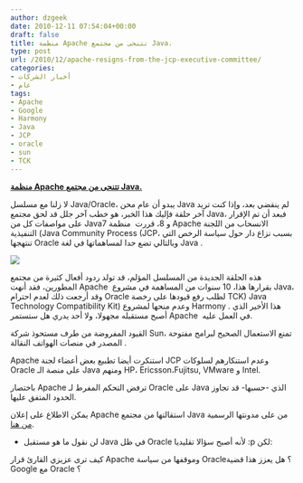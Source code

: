 ```yaml
---
author: dzgeek
date: 2010-12-11 07:54:04+00:00
draft: false
title: منظمة Apache تتنحى من مجتمع Java.
type: post
url: /2010/12/apache-resigns-from-the-jcp-executive-committee/
categories:
- أخبار الشركات
- عام
tags:
- Apache
- Google
- Harmony
- Java
- JCP
- oracle
- sun
- TCK
---
```


**[منظمة Apache تتنحى من مجتمع Java.](https://www.it-scoop.com/2010/12/apache-resigns-from-the-jcp-executive-committee)**


لا زلنا مع مسلسل Java/Oracle، يبدو أن عام محن Java لم ينقضي بعد، وإذا كنت تريد آخر حلقة فإليك هذا الخبر، هو خطب آخر جلل قد لحق مجتمع Java، فبعد أن تم الإقرار على مواصفات كل من Java7 و 8، قررت  منظمة Apache الانسحاب من اللجنة التنفيذية (Java Community Process (JCP، بسبب نزاع دار حول سياسة الرخص التي تنتهجها Oracle وبالتالي تضع حدا لمساهماتها في لغة Java .

[](https://www.it-scoop.com/wp-content/uploads/2010/12/Oracle-Java.jpg)[![](https://www.it-scoop.com/wp-content/uploads/2010/12/Oracle-Java-300x225.jpg)
](https://www.it-scoop.com/2010/12/apache-resigns-from-the-jcp-executive-committee)

هذه الحلقة الجديدة من المسلسل المؤلم، قد تولد ردود أفعال كثيرة من مجتمع المطورين، فقد أنهت Apache  بقرارها هذا، 10 سنوات من المساهمة في مشروع Java، وقد أرجعت ذلك لعدم احترام Oracle لطلب رفع قيودها على رخصة TCK) Java Technology Compatibility Kit) وعدم منحها لمشروع Harmony . هذا الأخير الذي أصبح مستقبله مجهولا، ولا أحد يدري هل ستستمر Apache  في العمل عليه.

القيود المفروضة من طرف مستحوذ شركة Sun، تمنع الاستعمال الصحيح لبرامج مفتوحة المصدر في منصات الهواتف النقالة .

Apache استنكرت أيضا تطبيع بعض أعضاء لجنة JCP وعدم استنكارهم لسلوكات Oracle على منصة الـ Java ومنهم HP، Ericsson،Fujitsu, VMware و Intel.

باختصار Apache ترفض التحكم المفرط لـ Oracle على Java الذي -حسبها- قد تجاوز الحدود المتفق عليها.

يمكن الاطلاع على إعلان Apache استقالتها من مجتمع Java من على مدونتها الرسمية [من هنا](http://blogs.apache.org/foundation/date/20101209).

- لن نقول ما هو مستقبل Java في ظل Oracle لأنه أصبح سؤالا تقليديا :p لكن:

كيف ترى عزيزي القارئ قرار Apache وموقفها من سياسة Oracle؟ هل يعزز هذا قضية Google مع Oracle ؟
